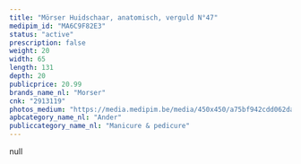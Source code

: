 ```yaml
---
title: "Mörser Huidschaar, anatomisch, verguld N°47"
medipim_id: "MA6C9F82E3"
status: "active"
prescription: false
weight: 20
width: 65
length: 131
depth: 20
publicprice: 20.99
brands_name_nl: "Morser"
cnk: "2913119"
photos_medium: "https://media.medipim.be/media/450x450/a75bf942cdd062da25f600069da8c65cf00621d4.jpg"
apbcategory_name_nl: "Ander"
publiccategory_name_nl: "Manicure & pedicure"
---
```

null

